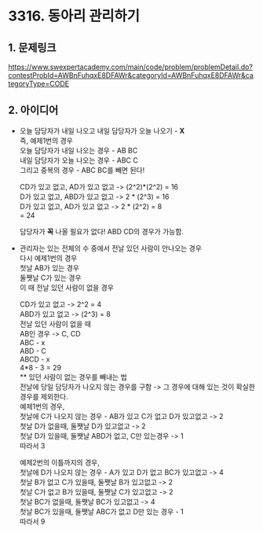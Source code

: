 # 3316. 동아리 관리하기

## 1. 문제링크  
<https://www.swexpertacademy.com/main/code/problem/problemDetail.do?contestProbId=AWBnFuhqxE8DFAWr&categoryId=AWBnFuhqxE8DFAWr&categoryType=CODE>

## 2. 아이디어  
* 오늘 담당자가 내일 나오고 내일 담당자가 오늘 나오기 - **X**  
즉, 예제1번의 경우  
오늘 담당자가 내일 나오는 경우 - AB BC  
내일 담당자가 오늘 나오는 경우 - ABC C  
그리고 중복의 경우 - ABC BC를 빼면 된다!  
  
  CD가 있고 없고, AD가 있고 없고 -> (2^2)*(2^2) = 16  
  D가 있고 없고, ABD가 있고 없고 -> 2 * (2^3) = 16  
  D가 있고 없고, AD가 있고 없고 -> 2 * (2^2) = 8  
  = 24  
    
    담당자가 **꼭** 나올 필요가 없다! ABD CD의 경우가 가능함.
    
* 관리자는 있는 전체의 수 중에서 전날 있던 사람이 안나오는 경우  
다시 예제1번의 경우  
첫날 AB가 있는 경우  
둘쨋날 C가 있는 경우  
이 때 전날 있던 사람이 없을 경우  
  
  CD가 있고 없고 -> 2^2 = 4  
  ABD가 있고 없고 -> (2^3) = 8  
  전날 있던 사람이 없을 때  
  AB인 경우 -> C, CD  
  ABC - x  
  ABD - C  
  ABCD - x  
  4*8 - 3 = 29  
    ** 있던 사람이 없는 경우를 빼내는 법  
전날에 당일 담당자가 나오지 않는 경우를 구함 -> 그 경우에 대해 있는 것이 확실한 경우를 제외한다.  
예제1번의 경우,  
첫날에 C가 나오지 않는 경우 - AB가 있고 C가 없고 D가 있고없고 -> 2  
첫날 D가 없을때, 둘쨋날 D가 있고없고 -> 2  
첫날 D가 있을때, 둘쨋날 ABD가 없고, C만 있는경우 -> 1  
따라서 3  
  
  예제2번의 이틀까지의 경우,  
  첫날에 D가 나오지 않는 경우 - A가 있고 D가 없고 BC가 있고없고 -> 4  
  첫날 B가 없고 C가 있을때, 둘쨋날 B가 있고없고 -> 2  
  첫날 C가 없고 B가 있을때, 둘쨋날 C가 있고없고 -> 2  
  첫날 BC가 없을때, 둘쨋날 BC가 있고없고 -> 4  
  첫날 BC가 있을때, 둘쨋날 ABC가 없고 D만 있는 경우 - 1  
  따라서 9

